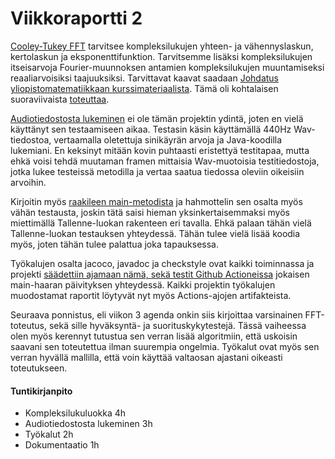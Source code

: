 # Viikkoraportti 2

[Cooley-Tukey FFT](https://en.wikipedia.org/wiki/Cooley–Tukey_FFT_algorithm#Pseudocode) tarvitsee kompleksilukujen yhteen- ja vähennyslaskun, kertolaskun ja eksponenttifunktion. Tarvitsemme lisäksi kompleksilukujen itseisarvoja Fourier-muunnoksen antamien kompleksilukujen muuntamiseksi reaaliarvoisiksi taajuuksiksi. Tarvittavat kaavat saadaan [Johdatus yliopistomatematiikkaan kurssimateriaalista](https://courses.helsinki.fi/sites/default/files/course-material/4505387/JYMmoniste.pdf). Tämä oli kohtalaisen suoraviivaista [toteuttaa](https://github.com/Segrel/TaajuusTane/commit/b465e4223d06cc2f19c90f6a0f5dabfe22d438b8).

[Audiotiedostosta lukeminen](https://github.com/Segrel/TaajuusTane/commit/51a6968942935a4766a7a2397acc4fdab1974814) ei ole tämän projektin ydintä, joten en vielä käyttänyt sen testaamiseen aikaa. Testasin käsin käyttämällä 440Hz Wav-tiedostoa, vertaamalla oletettuja sinikäyrän arvoja ja Java-koodilla lukemiani. En keksinyt mitään kovin puhtaasti eristettyä testitapaa, mutta ehkä voisi tehdä muutaman framen mittaisia Wav-muotoisia testitiedostoja, jotka lukee testeissä metodilla ja vertaa saatua tiedossa oleviin oikeisiin arvoihin.

Kirjoitin myös [raakileen main-metodista](https://github.com/Segrel/TaajuusTane/commit/85186ae6bd9005c6ddd898baa4e7a8fefe5fdc70) ja hahmottelin sen osalta myös vähän testausta, joskin tätä saisi hieman yksinkertaisemmaksi myös miettimällä Tallenne-luokan rakenteen eri tavalla. Ehkä palaan tähän vielä Tallenne-luokan testauksen yhteydessä. Tähän tulee vielä lisää koodia myös, joten tähän tulee palattua joka tapauksessa.

Työkalujen osalta jacoco, javadoc ja checkstyle ovat kaikki toiminnassa ja projekti [säädettiin ajamaan nämä, sekä testit Github Actioneissa](https://github.com/Segrel/TaajuusTane/commit/84f6a22f1487f9d987210b32b911232326d7c898) jokaisen main-haaran päivityksen yhteydessä. Kaikki projektin työkalujen muodostamat raportit löytyvät nyt myös Actions-ajojen artifakteista.

Seuraava ponnistus, eli viikon 3 agenda onkin siis kirjoittaa varsinainen FFT-toteutus, sekä sille hyväksyntä- ja suorituskykytestejä. Tässä vaiheessa olen myös kerennyt tutustua sen verran lisää algoritmiin, että uskoisin saavani sen toteutettua ilman suurempia ongelmia. Työkalut ovat myös sen verran hyvällä mallilla, että voin käyttää valtaosan ajastani oikeasti toteutukseen.


#### Tuntikirjanpito
- Kompleksilukuluokka 4h
- Audiotiedostosta lukeminen 3h
- Työkalut 2h
- Dokumentaatio 1h
